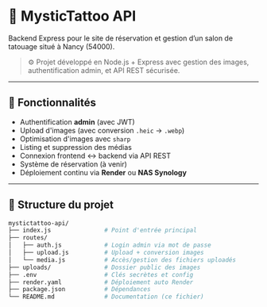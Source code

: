 # 🐉 MysticTattoo API

Backend Express pour le site de réservation et gestion d’un salon de tatouage situé à Nancy (54000).

> ⚙️ Projet développé en Node.js + Express avec gestion des images, authentification admin, et API REST sécurisée.

---

## 🚀 Fonctionnalités

- Authentification **admin** (avec JWT)
- Upload d'images (avec conversion `.heic` → `.webp`)
- Optimisation d'images avec `sharp`
- Listing et suppression des médias
- Connexion frontend ↔ backend via API REST
- Système de réservation (à venir)
- Déploiement continu via **Render** ou **NAS Synology**

---

## 📁 Structure du projet

```bash
mystictattoo-api/
├── index.js               # Point d'entrée principal
├── routes/
│   ├── auth.js            # Login admin via mot de passe
│   ├── upload.js          # Upload + conversion images
│   └── media.js           # Accès/gestion des fichiers uploadés
├── uploads/               # Dossier public des images
├── .env                   # Clés secrètes et config
├── render.yaml            # Déploiement auto Render
├── package.json           # Dépendances
└── README.md              # Documentation (ce fichier)
